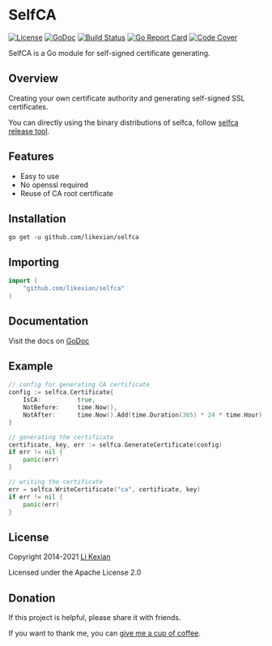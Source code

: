 # SelfCA

[![License](https://img.shields.io/badge/license-Apache%202.0-blue.svg)](LICENSE)
[![GoDoc](https://godoc.org/github.com/likexian/selfca?status.svg)](https://godoc.org/github.com/likexian/selfca)
[![Build Status](https://travis-ci.org/likexian/selfca.svg?branch=master)](https://travis-ci.org/likexian/selfca)
[![Go Report Card](https://goreportcard.com/badge/github.com/likexian/selfca)](https://goreportcard.com/report/github.com/likexian/selfca)
[![Code Cover](https://codecov.io/gh/likexian/selfca/graph/badge.svg)](https://codecov.io/gh/likexian/selfca)

SelfCA is a Go module for self-signed certificate generating.

## Overview

Creating your own certificate authority and generating self-signed SSL certificates.

You can directly using the binary distributions of selfca, follow [selfca release tool](cmd/selfca).

## Features

- Easy to use
- No openssl required
- Reuse of CA root certificate

## Installation

```shell
go get -u github.com/likexian/selfca
```

## Importing

```go
import (
    "github.com/likexian/selfca"
)
```

## Documentation

Visit the docs on [GoDoc](https://godoc.org/github.com/likexian/selfca)

## Example

```go
// config for generating CA certificate
config := selfca.Certificate{
    IsCA:          true,
    NotBefore:     time.Now(),
    NotAfter:      time.Now().Add(time.Duration(365) * 24 * time.Hour),
}

// generating the certificate
certificate, key, err := selfca.GenerateCertificate(config)
if err != nil {
    panic(err)
}

// writing the certificate
err = selfca.WriteCertificate("ca", certificate, key)
if err != nil {
    panic(err)
}
```

## License

Copyright 2014-2021 [Li Kexian](https://www.likexian.com/)

Licensed under the Apache License 2.0

## Donation

If this project is helpful, please share it with friends.

If you want to thank me, you can [give me a cup of coffee](https://www.likexian.com/donate/).
